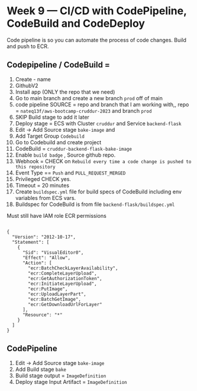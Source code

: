 # Week 9 — CI/CD with CodePipeline, CodeBuild and CodeDeploy

Code pipeline is so you can automate the process of code changes. Build and push to ECR.

## Codepipeline /  CodeBuild = 
1. Create - name
2. GithubV2
3. Install app (ONLY the repo that we need)
4. Go to main branch and create a new branch `prod` off of main
5. code pipeline SOURCE = repo and branch that I am working with,, repo = `nateq13f/aws-bootcamp-cruddur-2023` and branch `prod` 
6. SKIP Build stage to add it later
7. Deploy stage = ECS with Cluster `cruddur` and Service `backend-flask`
8. Edit -> Add Source stage `bake-image` and
9. Add Target Group `Codebuild`
10. Go to Codebuild and create project
11. CodeBuild = `cruddur-backend-flask-bake-image`
12. Enable `build badge` , Source github repo.
13. Webhook = CHECK on `Rebuild every time a code change is pushed to this repository`
14. Event Type == `Push` and `PULL_REQUEST_MERGED` 
15. Privileged CHECK yes.
16. Timeout = 20 minutes
17.  Create `buildspec.yml` file for build specs of CodeBuild including env variables from ECS vars.
18. Buildspec for CodeBuild is from file `backend-flask/buildspec.yml`


Must still have IAM role ECR permissions

```

{
  "Version": "2012-10-17",
  "Statement": [
    {
      "Sid": "VisualEditor0",
      "Effect": "Allow",
      "Action": [
        "ecr:BatchCheckLayerAvailability",
        "ecr:CompleteLayerUpload",
        "ecr:GetAuthorizationToken",
        "ecr:InitiateLayerUpload",
        "ecr:PutImage",
        "ecr:UploadLayerPart",
        "ecr:BatchGetImage",
        "ecr:GetDownloadUrlForLayer"
      ],
      "Resource": "*"
    }
  ]
}
```


## CodePipeline

1. Edit -> Add Source stage `bake-image`
2. Add Build stage `bake`
3. Build stage output = `ImageDefinition`
4. Deploy stage Input Artifact = `ImageDefinition`